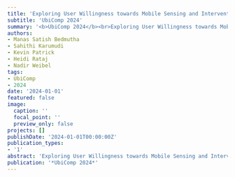 ```yaml
---
title: 'Exploring User Willingness towards Mobile Sensing and Intervention: A Case Study on Mental Health of Undergraduate College Students'
subtitle: 'UbiComp 2024'
summary: '<b>UbiComp 2024</b><br>Exploring User Willingness towards Mobile Sensing and Intervention: A Case Study on Mental Health of Undergraduate College Students'
authors:
- Manas Satish Bedmutha
- Sahithi Karumudi
- Kevin Patrick
- Heidi Rataj
- Nadir Weibel
tags:
- UbiComp
- 2024
date: '2024-01-01'
featured: false
image:
  caption: ''
  focal_point: ''
  preview_only: false
projects: []
publishDate: '2024-01-01T00:00:00Z'
publication_types:
- '1'
abstract: 'Exploring User Willingness towards Mobile Sensing and Intervention: A Case Study on Mental Health of Undergraduate College Students'
publication: '*UbiComp 2024*'
---
```

